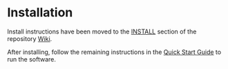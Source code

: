 # Installation

Install instructions have been moved to the [INSTALL](https://github.com/STATION-I/staicoin-blockchain/wiki/Install-STAI) section of the repository [Wiki](https://github.com/pinksheetscrypto/staicoin-blockchain/wiki).

After installing, follow the remaining instructions in the
[Quick Start Guide](https://github.com/STATION-I/staicoin-blockchain/wiki/Quick-Start)
to run the software.

